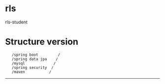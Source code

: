 # rls
rls-student
   # Structure                  version
	   /spring boot         / 
	   /spring data jpa    /
	   /mysql             /
	   /spring security  /
	   /maven           /
	   
------------------------------------------	   
